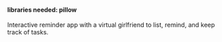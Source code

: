 #### libraries needed: pillow

Interactive reminder app with a virtual girlfriend to list, remind, and keep track of tasks. 
